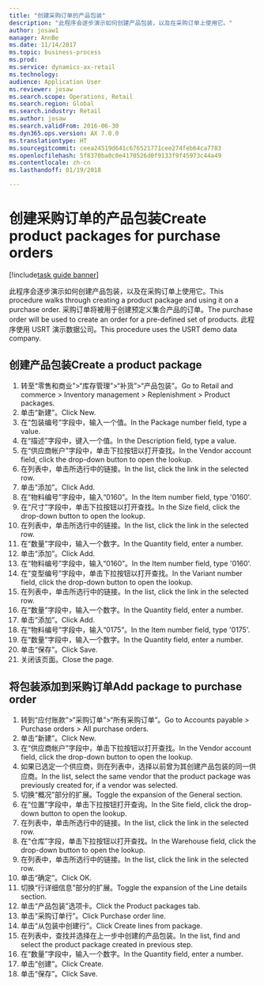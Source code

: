 ```yaml
--- 
title: "创建采购订单的产品包装"
description: "此程序会逐步演示如何创建产品包装，以及在采购订单上使用它。"
author: josaw1
manager: AnnBe
ms.date: 11/14/2017
ms.topic: business-process
ms.prod: 
ms.service: dynamics-ax-retail
ms.technology: 
audience: Application User
ms.reviewer: josaw
ms.search.scope: Operations, Retail
ms.search.region: Global
ms.search.industry: Retail
ms.author: josaw
ms.search.validFrom: 2016-06-30
ms.dyn365.ops.version: AX 7.0.0
ms.translationtype: HT
ms.sourcegitcommit: ceea24519d641c676521771cee274feb64ca7783
ms.openlocfilehash: 5f8370ba0c0e4170526d0f9133f9f45973c44a49
ms.contentlocale: zh-cn
ms.lasthandoff: 01/19/2018

---
```

# <a name="create-product-packages-for-purchase-orders"></a><span data-ttu-id="da859-103">创建采购订单的产品包装</span><span class="sxs-lookup"><span data-stu-id="da859-103">Create product packages for purchase orders</span></span>

[!include[task guide banner](../includes/task-guide-banner.md)]

<span data-ttu-id="da859-104">此程序会逐步演示如何创建产品包装，以及在采购订单上使用它。</span><span class="sxs-lookup"><span data-stu-id="da859-104">This procedure walks through creating a product package and using it on a purchase order.</span></span> <span data-ttu-id="da859-105">采购订单将被用于创建预定义集合产品的订单。</span><span class="sxs-lookup"><span data-stu-id="da859-105">The purchase order will be used to create an order for a pre-defined set of products.</span></span> <span data-ttu-id="da859-106">此程序使用 USRT 演示数据公司。</span><span class="sxs-lookup"><span data-stu-id="da859-106">This procedure uses the USRT demo data company.</span></span>


## <a name="create-a-product-package"></a><span data-ttu-id="da859-107">创建产品包装</span><span class="sxs-lookup"><span data-stu-id="da859-107">Create a product package</span></span>
1. <span data-ttu-id="da859-108">转至“零售和商业”>“库存管理”>“补货”>“产品包装”。</span><span class="sxs-lookup"><span data-stu-id="da859-108">Go to Retail and commerce > Inventory management > Replenishment > Product packages.</span></span>
2. <span data-ttu-id="da859-109">单击“新建”。</span><span class="sxs-lookup"><span data-stu-id="da859-109">Click New.</span></span>
3. <span data-ttu-id="da859-110">在“包装编号”字段中，输入一个值。</span><span class="sxs-lookup"><span data-stu-id="da859-110">In the Package number field, type a value.</span></span>
4. <span data-ttu-id="da859-111">在“描述”字段中，键入一个值。</span><span class="sxs-lookup"><span data-stu-id="da859-111">In the Description field, type a value.</span></span>
5. <span data-ttu-id="da859-112">在“供应商帐户”字段中，单击下拉按钮以打开查找。</span><span class="sxs-lookup"><span data-stu-id="da859-112">In the Vendor account field, click the drop-down button to open the lookup.</span></span>
6. <span data-ttu-id="da859-113">在列表中，单击所选行中的链接。</span><span class="sxs-lookup"><span data-stu-id="da859-113">In the list, click the link in the selected row.</span></span>
7. <span data-ttu-id="da859-114">单击“添加”。</span><span class="sxs-lookup"><span data-stu-id="da859-114">Click Add.</span></span>
8. <span data-ttu-id="da859-115">在“物料编号”字段中，输入“0160”。</span><span class="sxs-lookup"><span data-stu-id="da859-115">In the Item number field, type '0160'.</span></span>
9. <span data-ttu-id="da859-116">在“尺寸”字段中，单击下拉按钮以打开查找。</span><span class="sxs-lookup"><span data-stu-id="da859-116">In the Size field, click the drop-down button to open the lookup.</span></span>
10. <span data-ttu-id="da859-117">在列表中，单击所选行中的链接。</span><span class="sxs-lookup"><span data-stu-id="da859-117">In the list, click the link in the selected row.</span></span>
11. <span data-ttu-id="da859-118">在“数量”字段中，输入一个数字。</span><span class="sxs-lookup"><span data-stu-id="da859-118">In the Quantity field, enter a number.</span></span>
12. <span data-ttu-id="da859-119">单击“添加”。</span><span class="sxs-lookup"><span data-stu-id="da859-119">Click Add.</span></span>
13. <span data-ttu-id="da859-120">在“物料编号”字段中，输入“0160”。</span><span class="sxs-lookup"><span data-stu-id="da859-120">In the Item number field, type '0160'.</span></span>
14. <span data-ttu-id="da859-121">在“变型编号”字段中，单击下拉按钮以打开查找。</span><span class="sxs-lookup"><span data-stu-id="da859-121">In the Variant number field, click the drop-down button to open the lookup.</span></span>
15. <span data-ttu-id="da859-122">在列表中，单击所选行中的链接。</span><span class="sxs-lookup"><span data-stu-id="da859-122">In the list, click the link in the selected row.</span></span>
16. <span data-ttu-id="da859-123">在“数量”字段中，输入一个数字。</span><span class="sxs-lookup"><span data-stu-id="da859-123">In the Quantity field, enter a number.</span></span>
17. <span data-ttu-id="da859-124">单击“添加”。</span><span class="sxs-lookup"><span data-stu-id="da859-124">Click Add.</span></span>
18. <span data-ttu-id="da859-125">在“物料编号”字段中，输入“0175”。</span><span class="sxs-lookup"><span data-stu-id="da859-125">In the Item number field, type '0175'.</span></span>
19. <span data-ttu-id="da859-126">在“数量”字段中，输入一个数字。</span><span class="sxs-lookup"><span data-stu-id="da859-126">In the Quantity field, enter a number.</span></span>
20. <span data-ttu-id="da859-127">单击“保存”。</span><span class="sxs-lookup"><span data-stu-id="da859-127">Click Save.</span></span>
21. <span data-ttu-id="da859-128">关闭该页面。</span><span class="sxs-lookup"><span data-stu-id="da859-128">Close the page.</span></span>

## <a name="add-package-to-purchase-order"></a><span data-ttu-id="da859-129">将包装添加到采购订单</span><span class="sxs-lookup"><span data-stu-id="da859-129">Add package to purchase order</span></span>
1. <span data-ttu-id="da859-130">转到“应付账款”>“采购订单”>“所有采购订单”。</span><span class="sxs-lookup"><span data-stu-id="da859-130">Go to Accounts payable > Purchase orders > All purchase orders.</span></span>
2. <span data-ttu-id="da859-131">单击“新建”。</span><span class="sxs-lookup"><span data-stu-id="da859-131">Click New.</span></span>
3. <span data-ttu-id="da859-132">在“供应商帐户”字段中，单击下拉按钮以打开查找。</span><span class="sxs-lookup"><span data-stu-id="da859-132">In the Vendor account field, click the drop-down button to open the lookup.</span></span>
4. <span data-ttu-id="da859-133">如果已选定一个供应商，则在列表中，选择以前曾为其创建产品包装的同一供应商。</span><span class="sxs-lookup"><span data-stu-id="da859-133">In the list, select the same vendor that the product package was previously created for, if a vendor was selected.</span></span>
5. <span data-ttu-id="da859-134">切换“概况”部分的扩展。</span><span class="sxs-lookup"><span data-stu-id="da859-134">Toggle the expansion of the General section.</span></span>
6. <span data-ttu-id="da859-135">在“位置”字段中，单击下拉按钮打开查询。</span><span class="sxs-lookup"><span data-stu-id="da859-135">In the Site field, click the drop-down button to open the lookup.</span></span>
7. <span data-ttu-id="da859-136">在列表中，单击所选行中的链接。</span><span class="sxs-lookup"><span data-stu-id="da859-136">In the list, click the link in the selected row.</span></span>
8. <span data-ttu-id="da859-137">在“仓库”字段，单击下拉按钮以打开查找。</span><span class="sxs-lookup"><span data-stu-id="da859-137">In the Warehouse field, click the drop-down button to open the lookup.</span></span>
9. <span data-ttu-id="da859-138">在列表中，单击所选行中的链接。</span><span class="sxs-lookup"><span data-stu-id="da859-138">In the list, click the link in the selected row.</span></span>
10. <span data-ttu-id="da859-139">单击“确定”。</span><span class="sxs-lookup"><span data-stu-id="da859-139">Click OK.</span></span>
11. <span data-ttu-id="da859-140">切换“行详细信息”部分的扩展。</span><span class="sxs-lookup"><span data-stu-id="da859-140">Toggle the expansion of the Line details section.</span></span>
12. <span data-ttu-id="da859-141">单击“产品包装”选项卡。</span><span class="sxs-lookup"><span data-stu-id="da859-141">Click the Product packages tab.</span></span>
13. <span data-ttu-id="da859-142">单击“采购订单行”。</span><span class="sxs-lookup"><span data-stu-id="da859-142">Click Purchase order line.</span></span>
14. <span data-ttu-id="da859-143">单击“从包装中创建行”。</span><span class="sxs-lookup"><span data-stu-id="da859-143">Click Create lines from package.</span></span>
15. <span data-ttu-id="da859-144">在列表中，查找并选择在上一步中创建的产品包装。</span><span class="sxs-lookup"><span data-stu-id="da859-144">In the list, find and select the product package created in previous step.</span></span>
16. <span data-ttu-id="da859-145">在“数量”字段中，输入一个数字。</span><span class="sxs-lookup"><span data-stu-id="da859-145">In the Quantity field, enter a number.</span></span>
17. <span data-ttu-id="da859-146">单击“创建”。</span><span class="sxs-lookup"><span data-stu-id="da859-146">Click Create.</span></span>
18. <span data-ttu-id="da859-147">单击“保存”。</span><span class="sxs-lookup"><span data-stu-id="da859-147">Click Save.</span></span>


